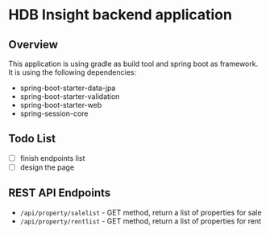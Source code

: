 # HDB Insight backend application

## Overview

This application is using gradle as build tool and spring boot as framework. It is using the following dependencies:
- spring-boot-starter-data-jpa
- spring-boot-starter-validation
- spring-boot-starter-web
- spring-session-core

## Todo List

- [ ] finish endpoints list
- [ ] design the page

## REST API Endpoints

- `/api/property/salelist` - GET method, return a list of properties for sale
- `/api/property/rentlist` - GET method, return a list of properties for rent